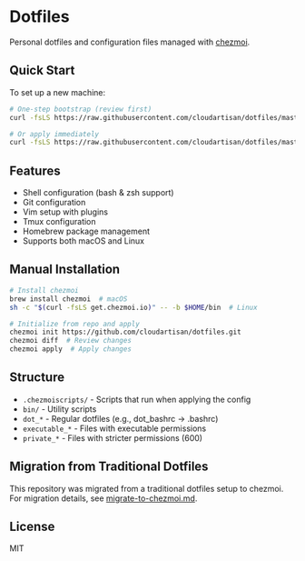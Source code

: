 # Dotfiles

Personal dotfiles and configuration files managed with [chezmoi](https://www.chezmoi.io/).

## Quick Start

To set up a new machine:

```bash
# One-step bootstrap (review first)
curl -fsLS https://raw.githubusercontent.com/cloudartisan/dotfiles/master/bootstrap-chezmoi.sh | bash

# Or apply immediately
curl -fsLS https://raw.githubusercontent.com/cloudartisan/dotfiles/master/bootstrap-chezmoi.sh | bash -s -- --apply
```

## Features

- Shell configuration (bash & zsh support)
- Git configuration
- Vim setup with plugins
- Tmux configuration
- Homebrew package management
- Supports both macOS and Linux

## Manual Installation

```bash
# Install chezmoi
brew install chezmoi  # macOS
sh -c "$(curl -fsLS get.chezmoi.io)" -- -b $HOME/bin  # Linux

# Initialize from repo and apply
chezmoi init https://github.com/cloudartisan/dotfiles.git
chezmoi diff  # Review changes
chezmoi apply  # Apply changes
```

## Structure

- `.chezmoiscripts/` - Scripts that run when applying the config
- `bin/` - Utility scripts
- `dot_*` - Regular dotfiles (e.g., dot_bashrc → .bashrc)
- `executable_*` - Files with executable permissions
- `private_*` - Files with stricter permissions (600)

## Migration from Traditional Dotfiles

This repository was migrated from a traditional dotfiles setup to chezmoi. For migration details, see [migrate-to-chezmoi.md](migrate-to-chezmoi.md).

## License

MIT
